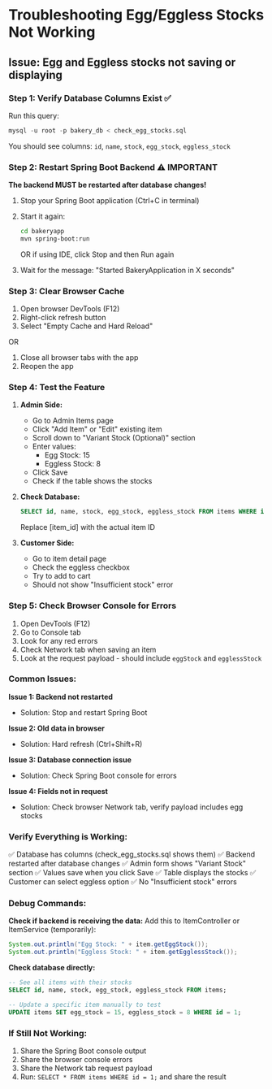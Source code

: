 # Troubleshooting Egg/Eggless Stocks Not Working

## Issue: Egg and Eggless stocks not saving or displaying

### Step 1: Verify Database Columns Exist ✅

Run this query:
```sql
mysql -u root -p bakery_db < check_egg_stocks.sql
```

You should see columns: `id`, `name`, `stock`, `egg_stock`, `eggless_stock`

### Step 2: Restart Spring Boot Backend ⚠️ IMPORTANT

**The backend MUST be restarted after database changes!**

1. Stop your Spring Boot application (Ctrl+C in terminal)
2. Start it again:
   ```bash
   cd bakeryapp
   mvn spring-boot:run
   ```
   OR if using IDE, click Stop and then Run again

3. Wait for the message: "Started BakeryApplication in X seconds"

### Step 3: Clear Browser Cache

1. Open browser DevTools (F12)
2. Right-click refresh button
3. Select "Empty Cache and Hard Reload"

OR

1. Close all browser tabs with the app
2. Reopen the app

### Step 4: Test the Feature

1. **Admin Side:**
   - Go to Admin Items page
   - Click "Add Item" or "Edit" existing item
   - Scroll down to "Variant Stock (Optional)" section
   - Enter values:
     - Egg Stock: 15
     - Eggless Stock: 8
   - Click Save
   - Check if the table shows the stocks

2. **Check Database:**
   ```sql
   SELECT id, name, stock, egg_stock, eggless_stock FROM items WHERE id = [item_id];
   ```
   Replace [item_id] with the actual item ID

3. **Customer Side:**
   - Go to item detail page
   - Check the eggless checkbox
   - Try to add to cart
   - Should not show "Insufficient stock" error

### Step 5: Check Browser Console for Errors

1. Open DevTools (F12)
2. Go to Console tab
3. Look for any red errors
4. Check Network tab when saving an item
5. Look at the request payload - should include `eggStock` and `egglessStock`

### Common Issues:

**Issue 1: Backend not restarted**
- Solution: Stop and restart Spring Boot

**Issue 2: Old data in browser**
- Solution: Hard refresh (Ctrl+Shift+R)

**Issue 3: Database connection issue**
- Solution: Check Spring Boot console for errors

**Issue 4: Fields not in request**
- Solution: Check browser Network tab, verify payload includes egg stocks

### Verify Everything is Working:

✅ Database has columns (check_egg_stocks.sql shows them)
✅ Backend restarted after database changes
✅ Admin form shows "Variant Stock" section
✅ Values save when you click Save
✅ Table displays the stocks
✅ Customer can select eggless option
✅ No "Insufficient stock" errors

### Debug Commands:

**Check if backend is receiving the data:**
Add this to ItemController or ItemService (temporarily):
```java
System.out.println("Egg Stock: " + item.getEggStock());
System.out.println("Eggless Stock: " + item.getEgglessStock());
```

**Check database directly:**
```sql
-- See all items with their stocks
SELECT id, name, stock, egg_stock, eggless_stock FROM items;

-- Update a specific item manually to test
UPDATE items SET egg_stock = 15, eggless_stock = 8 WHERE id = 1;
```

### If Still Not Working:

1. Share the Spring Boot console output
2. Share the browser console errors
3. Share the Network tab request payload
4. Run: `SELECT * FROM items WHERE id = 1;` and share the result

